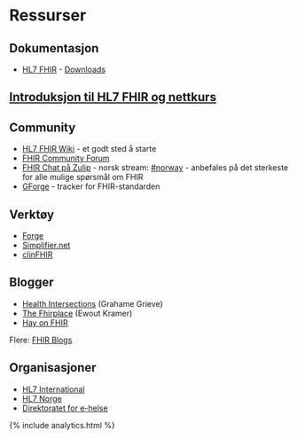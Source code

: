 # Ressurser

## Dokumentasjon

* [HL7 FHIR](https://www.hl7.org/fhir/) - [Downloads](http://hl7.org/fhir/downloads.html)

## [Introduksjon til HL7 FHIR og nettkurs](introduction.md)

## Community

* [HL7 FHIR Wiki](http://wiki.hl7.org/index.php?title=FHIR) - et godt sted å starte
* [FHIR Community Forum](http://community.fhir.org/)
* [FHIR Chat på Zulip](https://chat.fhir.org/login/) - norsk stream: [#norway](https://chat.fhir.org/#narrow/stream/179226-norway) - anbefales på det sterkeste for alle mulige spørsmål om FHIR
* [GForge](https://gforge.hl7.org/gf/project/fhir/) - tracker for FHIR-standarden

## Verktøy

* [Forge](https://fhir.furore.com/forge/)
* [Simplifier.net](https://simplifier.net/)
* [clinFHIR](http://clinfhir.com/)

## Blogger

* [Health Intersections](http://www.healthintersections.com.au/) (Grahame Grieve)
* [The Fhirplace](https://thefhirplace.com/) (Ewout Kramer)
* [Hay on FHIR](https://fhirblog.com/)

Flere: [FHIR Blogs](http://wiki.hl7.org/index.php?title=FHIR_Blogs)

## Organisasjoner

* [HL7 International](http://www.hl7.org/)
* [HL7 Norge](https://www.hl7.no/)
* [Direktoratet for e-helse](https://www.ehelse.no)

{% include analytics.html %}
